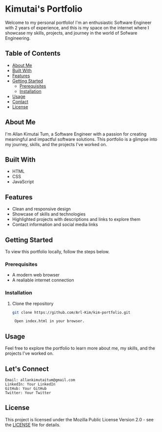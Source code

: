 # Kimutai's Portfolio

Welcome to my personal portfolio! I'm an enthusiastic Software Engineer with 2 years of experience, and this is my space on the internet where I showcase my skills, projects, and journey in the world of Sofware Engineering.

## Table of Contents

- [About Me](#about-me)
- [Built With](#built-with)
- [Features](#features)
- [Getting Started](#getting-started)
  - [Prerequisites](#prerequisites)
  - [Installation](#installation)
- [Usage](#usage)
- [Contact](#contact)
- [License](#license)

## About Me

I'm Allan Kimutai Tum, a Software Engineer with a passion for creating meaningful and impactful software solutions. This portfolio is a glimpse into my journey, skills, and the projects I've worked on.

## Built With

- HTML
- CSS
- JavaScript

## Features

- Clean and responsive design
- Showcase of skills and technologies
- Highlighted projects with descriptions and links to explore them
- Contact information and social media links

## Getting Started

To view this portfolio locally, follow the steps below.

### Prerequisites

- A modern web browser
- A realiable internet connection

### Installation

1. Clone the repository
   ```sh
   git clone https://github.com/Arl-Kim/kim-portfolio.git

    Open index.html in your browser.

## Usage

Feel free to explore the portfolio to learn more about me, my skills, and the projects I've worked on.

## Let's Connect

    Email: allankimutaitum@gmail.com
    LinkedIn: Your LinkedIn
    GitHub: Your GitHub
    Twitter: Your Twitter

## License

This project is licensed under the Mozilla Public License Version 2.0 - see the [LICENSE](LICENSE) file for details.